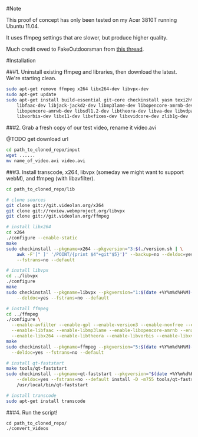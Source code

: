 #Note

This proof of concept has only been tested on my Acer 3810T running Ubuntu 11.04.

It uses ffmpeg settings that are slower, but produce higher quality. 

Much credit owed to FakeOutdoorsman from [this thread](http://ubuntuforums.org/showthread.php?t=786095).

#Installation

###1. Uninstall existing ffmpeg and libraries, then download the latest. We're starting clean.

```sh
sudo apt-get remove ffmpeg x264 libx264-dev libvpx-dev
sudo apt-get update
sudo apt-get install build-essential git-core checkinstall yasm texi2html \
    libfaac-dev libjack-jackd2-dev libmp3lame-dev libopencore-amrnb-dev \
    libopencore-amrwb-dev libsdl1.2-dev libtheora-dev libva-dev libvdpau-dev \
    libvorbis-dev libx11-dev libxfixes-dev libxvidcore-dev zlib1g-dev
```

###2. Grab a fresh copy of our test video, rename it video.avi

@TODO get download url

```sh
cd path_to_cloned_repo/input
wget ......
mv name_of_video.avi video.avi
```

###3. Install transcode, x264, libvpx (someday we might want to support webM), and ffmpeg (with libavfilter).

```sh
cd path_to_cloned_repo/lib

# clone sources
git clone git://git.videolan.org/x264
git clone git://review.webmproject.org/libvpx
git clone git://git.videolan.org/ffmpeg

# install libx264
cd x264
./configure --enable-static
make
sudo checkinstall --pkgname=x264 --pkgversion="3:$(./version.sh | \
    awk -F'[" ]' '/POINT/{print $4"+git"$5}')" --backup=no --deldoc=yes \
    --fstrans=no --default

# install libvpx
cd ../libvpx
./configure
make
sudo checkinstall --pkgname=libvpx --pkgversion="1:$(date +%Y%m%d%H%M)-git" --backup=no \
    --deldoc=yes --fstrans=no --default

# install ffmpeg
cd ../ffmpeg
./configure \
  --enable-avfilter --enable-gpl --enable-version3 --enable-nonfree --enable-postproc \
  --enable-libfaac --enable-libmp3lame --enable-libopencore-amrnb --enable-libopencore-amrwb \
  --enable-libx264 --enable-libtheora --enable-libvorbis --enable-libxvid --enable-x11grab
make
sudo checkinstall --pkgname=ffmpeg --pkgversion="5:$(date +%Y%m%d%H%M)-git" --backup=no \
  --deldoc=yes --fstrans=no --default

# install qt-faststart
make tools/qt-faststart
sudo checkinstall --pkgname=qt-faststart --pkgversion="$(date +%Y%m%d%H%M)-git" --backup=no \
    --deldoc=yes --fstrans=no --default install -D -m755 tools/qt-faststart \
    /usr/local/bin/qt-faststart

# install transcode
sudo apt-get install transcode
```

###4. Run the script!

```
cd path_to_cloned_repo/
./convert_videos
```
